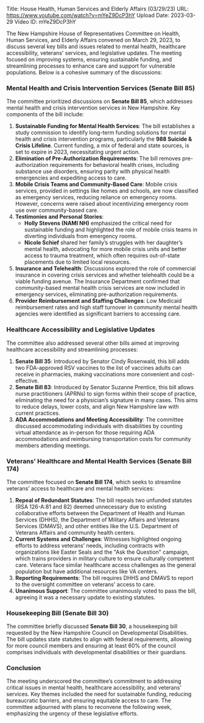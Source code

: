 Title: House Health, Human Services and Elderly Affairs (03/29/23)
URL: https://www.youtube.com/watch?v=mYeZ9DcP3hY
Upload Date: 2023-03-29
Video ID: mYeZ9DcP3hY

The New Hampshire House of Representatives Committee on Health, Human Services, and Elderly Affairs convened on March 29, 2023, to discuss several key bills and issues related to mental health, healthcare accessibility, veterans' services, and legislative updates. The meeting focused on improving systems, ensuring sustainable funding, and streamlining processes to enhance care and support for vulnerable populations. Below is a cohesive summary of the discussions:

### **Mental Health and Crisis Intervention Services (Senate Bill 85)**
The committee prioritized discussions on **Senate Bill 85**, which addresses mental health and crisis intervention services in New Hampshire. Key components of the bill include:
1. **Sustainable Funding for Mental Health Services**: The bill establishes a study commission to identify long-term funding solutions for mental health and crisis intervention programs, particularly the **988 Suicide & Crisis Lifeline**. Current funding, a mix of federal and state sources, is set to expire in 2023, necessitating urgent action.
2. **Elimination of Pre-Authorization Requirements**: The bill removes pre-authorization requirements for behavioral health crises, including substance use disorders, ensuring parity with physical health emergencies and expediting access to care.
3. **Mobile Crisis Teams and Community-Based Care**: Mobile crisis services, provided in settings like homes and schools, are now classified as emergency services, reducing reliance on emergency rooms. However, concerns were raised about incentivizing emergency room use over community-based care.
4. **Testimonies and Personal Stories**: 
   - **Holly Stevens (NAMI NH)** emphasized the critical need for sustainable funding and highlighted the role of mobile crisis teams in diverting individuals from emergency rooms.
   - **Nicole Schief** shared her family’s struggles with her daughter’s mental health, advocating for more mobile crisis units and better access to trauma treatment, which often requires out-of-state placements due to limited local resources.
5. **Insurance and Telehealth**: Discussions explored the role of commercial insurance in covering crisis services and whether telehealth could be a viable funding avenue. The Insurance Department confirmed that community-based mental health crisis services are now included in emergency services, eliminating pre-authorization requirements.
6. **Provider Reimbursement and Staffing Challenges**: Low Medicaid reimbursement rates and high staff turnover in community mental health agencies were identified as significant barriers to accessing care.

### **Healthcare Accessibility and Legislative Updates**
The committee also addressed several other bills aimed at improving healthcare accessibility and streamlining processes:
1. **Senate Bill 35**: Introduced by Senator Cindy Rosenwald, this bill adds two FDA-approved RSV vaccines to the list of vaccines adults can receive in pharmacies, making vaccinations more convenient and cost-effective.
2. **Senate Bill 83**: Introduced by Senator Suzanne Prentice, this bill allows nurse practitioners (APRNs) to sign forms within their scope of practice, eliminating the need for a physician’s signature in many cases. This aims to reduce delays, lower costs, and align New Hampshire law with current practices.
3. **ADA Accommodations and Meeting Accessibility**: The committee discussed accommodating individuals with disabilities by counting virtual attendance as in-person for those requiring ADA accommodations and reimbursing transportation costs for community members attending meetings.

### **Veterans' Healthcare and Mental Health Services (Senate Bill 174)**
The committee focused on **Senate Bill 174**, which seeks to streamline veterans’ access to healthcare and mental health services:
1. **Repeal of Redundant Statutes**: The bill repeals two unfunded statutes (RSA 126-A:81 and 82) deemed unnecessary due to existing collaborative efforts between the Department of Health and Human Services (DHHS), the Department of Military Affairs and Veterans Services (DMAVS), and other entities like the U.S. Department of Veterans Affairs and community health centers.
2. **Current Systems and Challenges**: Witnesses highlighted ongoing efforts to address veterans’ needs, including contracts with organizations like Easter Seals and the "Ask the Question" campaign, which trains providers in military culture to ensure culturally competent care. Veterans face similar healthcare access challenges as the general population but have additional resources like VA centers.
3. **Reporting Requirements**: The bill requires DHHS and DMAVS to report to the oversight committee on veterans' access to care.
4. **Unanimous Support**: The committee unanimously voted to pass the bill, agreeing it was a necessary update to existing statutes.

### **Housekeeping Bill (Senate Bill 30)**
The committee briefly discussed **Senate Bill 30**, a housekeeping bill requested by the New Hampshire Council on Developmental Disabilities. The bill updates state statutes to align with federal requirements, allowing for more council members and ensuring at least 60% of the council comprises individuals with developmental disabilities or their guardians.

### **Conclusion**
The meeting underscored the committee’s commitment to addressing critical issues in mental health, healthcare accessibility, and veterans' services. Key themes included the need for sustainable funding, reducing bureaucratic barriers, and ensuring equitable access to care. The committee adjourned with plans to reconvene the following week, emphasizing the urgency of these legislative efforts.
